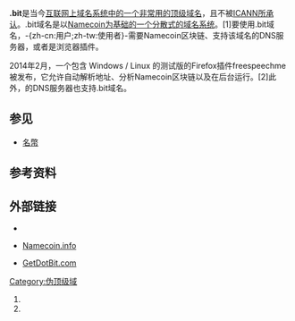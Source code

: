**.bit**是当今[互联网上](../Page/互联网.md "wikilink")[域名系统中的一个非常用的](../Page/域名系统.md "wikilink")[顶级域名](https://zh.wikipedia.org/wiki/顶级域名 "wikilink")，且不被[ICANN所承认](https://zh.wikipedia.org/wiki/ICANN "wikilink")。.bit域名是以[Namecoin为基础的一个](https://zh.wikipedia.org/wiki/Namecoin "wikilink")[分散式的域名系统](https://zh.wikipedia.org/wiki/权力分散 "wikilink")。\[1\]要使用.bit域名，-{zh-cn:用户;zh-tw:使用者}-需要Namecoin区块链、支持该域名的DNS服务器，或者是浏览器插件。

2014年2月，一个包含 Windows / Linux
的测试版的Firefox插件freespeechme被发布，它允许自动解析地址、分析Namecoin区块链以及在后台运行。\[2\]此外，的DNS服务器也支持.bit域名。

## 参见

  - [名幣](https://zh.wikipedia.org/wiki/名幣 "wikilink")

## 参考资料

## 外部链接

  -
  - [Namecoin.info](http://namecoin.info)

  - [GetDotBit.com](http://getdotbit.com)

[Category:伪顶级域](https://zh.wikipedia.org/wiki/Category:伪顶级域 "wikilink")

1.
2.